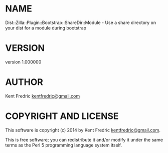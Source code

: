 # NAME

Dist::Zilla::Plugin::Bootstrap::ShareDir::Module - Use a share directory on your dist for a module during bootstrap

# VERSION

version 1.000000

# AUTHOR

Kent Fredric <kentfredric@gmail.com>

# COPYRIGHT AND LICENSE

This software is copyright (c) 2014 by Kent Fredric <kentfredric@gmail.com>.

This is free software; you can redistribute it and/or modify it under
the same terms as the Perl 5 programming language system itself.
